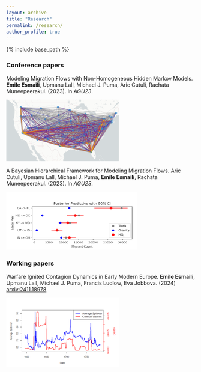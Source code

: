 ```yaml
---
layout: archive
title: "Research"
permalink: /research/
author_profile: true
---
```


{% include base_path %}

### Conference papers
Modeling Migration Flows with Non-Homogeneous Hidden Markov Models. **Emile Esmaili**, Upmanu Lall, Michael J. Puma, Aric Cutuli, Rachata Muneepeerakul. (2023). In *AGU23*.

<img src="/files/research/flowsmap.PNG" alt="hmmpaper" width="300"/>

A Bayesian Hierarchical Framework for Modeling Migration Flows. Aric Cutuli, Upmanu Lall, Michael J. Puma, **Emile Esmaili**, Rachata Muneepeerakul. (2023). In *AGU23*.

<img src="/files/research/aric_paper.PNG" alt="bayesiampaper" width="350"/>

### Working papers
Warfare Ignited Contagion Dynamics in Early Modern Europe. **Emile Esmaili**, Upmanu Lall, Michael J. Puma, Francis Ludlow, Eva Jobbova. (2024)
 [arxiv:2411.18978](https://arxiv.org/abs/2411.18978)

<img src="/files/research/contagion_paper.png" alt="contagionpaper" width="300"/>

